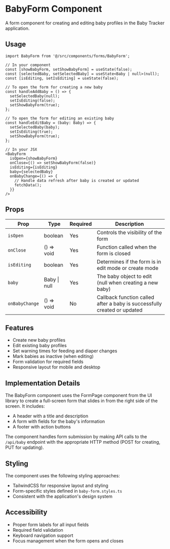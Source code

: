 # BabyForm Component

A form component for creating and editing baby profiles in the Baby Tracker application.

## Usage

```tsx
import BabyForm from '@/src/components/forms/BabyForm';

// In your component
const [showBabyForm, setShowBabyForm] = useState(false);
const [selectedBaby, setSelectedBaby] = useState<Baby | null>(null);
const [isEditing, setIsEditing] = useState(false);

// To open the form for creating a new baby
const handleAddBaby = () => {
  setSelectedBaby(null);
  setIsEditing(false);
  setShowBabyForm(true);
};

// To open the form for editing an existing baby
const handleEditBaby = (baby: Baby) => {
  setSelectedBaby(baby);
  setIsEditing(true);
  setShowBabyForm(true);
};

// In your JSX
<BabyForm
  isOpen={showBabyForm}
  onClose={() => setShowBabyForm(false)}
  isEditing={isEditing}
  baby={selectedBaby}
  onBabyChange={() => {
    // Handle data refresh after baby is created or updated
    fetchData();
  }}
/>
```

## Props

| Prop | Type | Required | Description |
|------|------|----------|-------------|
| `isOpen` | boolean | Yes | Controls the visibility of the form |
| `onClose` | () => void | Yes | Function called when the form is closed |
| `isEditing` | boolean | Yes | Determines if the form is in edit mode or create mode |
| `baby` | Baby \| null | Yes | The baby object to edit (null when creating a new baby) |
| `onBabyChange` | () => void | No | Callback function called after a baby is successfully created or updated |

## Features

- Create new baby profiles
- Edit existing baby profiles
- Set warning times for feeding and diaper changes
- Mark babies as inactive (when editing)
- Form validation for required fields
- Responsive layout for mobile and desktop

## Implementation Details

The BabyForm component uses the FormPage component from the UI library to create a full-screen form that slides in from the right side of the screen. It includes:

- A header with a title and description
- A form with fields for the baby's information
- A footer with action buttons

The component handles form submission by making API calls to the `/api/baby` endpoint with the appropriate HTTP method (POST for creating, PUT for updating).

## Styling

The component uses the following styling approaches:
- TailwindCSS for responsive layout and styling
- Form-specific styles defined in `baby-form.styles.ts`
- Consistent with the application's design system

## Accessibility

- Proper form labels for all input fields
- Required field validation
- Keyboard navigation support
- Focus management when the form opens and closes

